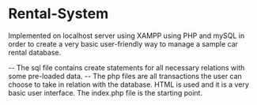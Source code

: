 # Rental-System
Implemented on localhost server using XAMPP using PHP and mySQL in order to create a very basic user-friendly way to manage a sample car rental database.


-- The sql file contains create statements for all necessary relations with some pre-loaded data.
-- The php files are all transactions the user can choose to take in relation with the database. HTML is used and it is a very basic user interface.
    The index.php file is the starting point.
